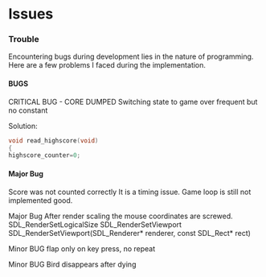 # Issues

### Trouble

Encountering bugs during development lies in the nature of programming.
Here are a few problems I faced during the implementation.

#### BUGS

CRITICAL BUG - CORE DUMPED
Switching state to game over
frequent but no constant

Solution:

```c
void read_highscore(void)
{
highscore_counter=0;
```

#### Major Bug

Score was not counted correctly
It is a timing issue.
Game loop is still not implemented good.

Major Bug
After render scaling the mouse coordinates are screwed.
SDL_RenderSetLogicalSize
SDL_RenderSetViewport
SDL_RenderSetViewport(SDL_Renderer* renderer,
const SDL_Rect* rect)

Minor BUG
flap only on key press, no repeat

Minor BUG
Bird disappears after dying
